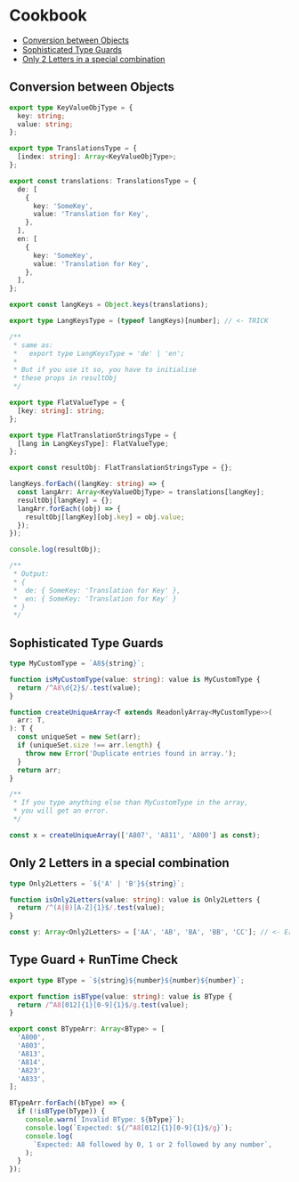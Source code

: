# Cookbook

<!-- @import "[TOC]" {cmd="toc" depthFrom=2 depthTo=4 orderedList=false} -->

<!-- code_chunk_output -->

- [Conversion between Objects](#conversion-between-objects)
- [Sophisticated Type Guards](#sophisticated-type-guards)
- [Only 2 Letters in a special combination](#only-2-letters-in-a-special-combination)

<!-- /code_chunk_output -->

## Conversion between Objects

```ts
export type KeyValueObjType = {
  key: string;
  value: string;
};

export type TranslationsType = {
  [index: string]: Array<KeyValueObjType>;
};

export const translations: TranslationsType = {
  de: [
    {
      key: 'SomeKey',
      value: 'Translation for Key',
    },
  ],
  en: [
    {
      key: 'SomeKey',
      value: 'Translation for Key',
    },
  ],
};

export const langKeys = Object.keys(translations);

export type LangKeysType = (typeof langKeys)[number]; // <- TRICK

/**
 * same as:
 *   export type LangKeysType = 'de' | 'en';
 *
 * But if you use it so, you have to initialise
 * these props in resultObj
 */

export type FlatValueType = {
  [key: string]: string;
};

export type FlatTranslationStringsType = {
  [lang in LangKeysType]: FlatValueType;
};

export const resultObj: FlatTranslationStringsType = {};

langKeys.forEach((langKey: string) => {
  const langArr: Array<KeyValueObjType> = translations[langKey];
  resultObj[langKey] = {};
  langArr.forEach((obj) => {
    resultObj[langKey][obj.key] = obj.value;
  });
});

console.log(resultObj);

/**
 * Output:
 * {
 *  de: { SomeKey: 'Translation for Key' },
 *  en: { SomeKey: 'Translation for Key' }
 * }
 */
```

## Sophisticated Type Guards

```ts
type MyCustomType = `A8${string}`;

function isMyCustomType(value: string): value is MyCustomType {
  return /^A8\d{2}$/.test(value);
}

function createUniqueArray<T extends ReadonlyArray<MyCustomType>>(
  arr: T,
): T {
  const uniqueSet = new Set(arr);
  if (uniqueSet.size !== arr.length) {
    throw new Error('Duplicate entries found in array.');
  }
  return arr;
}

/**
 * If you type anything else than MyCustomType in the array,
 * you will get an error.
 */

const x = createUniqueArray(['A807', 'A811', 'A800'] as const);
```

## Only 2 Letters in a special combination

```ts
type Only2Letters = `${'A' | 'B'}${string}`;

function isOnly2Letters(value: string): value is Only2Letters {
  return /^(A|B)[A-Z]{1}$/.test(value);
}

const y: Array<Only2Letters> = ['AA', 'AB', 'BA', 'BB', 'CC']; // <- Error 'CC'
```

## Type Guard + RunTime Check

```ts
export type BType = `${string}${number}${number}${number}`;

export function isBType(value: string): value is BType {
  return /^A8[012]{1}[0-9]{1}$/g.test(value);
}

export const BTypeArr: Array<BType> = [
  'A800',
  'A803',
  'A813',
  'A814',
  'A823',
  'A833',
];

BTypeArr.forEach((bType) => {
  if (!isBType(bType)) {
    console.warn(`Invalid BType: ${bType}`);
    console.log(`Expected: ${/^A8[012]{1}[0-9]{1}$/g}`);
    console.log(
      `Expected: A8 followed by 0, 1 or 2 followed by any number`,
    );
  }
});
```
